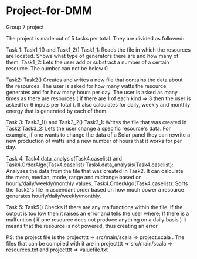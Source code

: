 # Project-for-DMM
Group 7 project

The project is made out of 5 tasks per total.
They are divided as followed:

Task 1: Task1_1() and Task1_2()
Task1_1: Reads the file in which the resources are located. Shows what type of generators there are and how many of them.
Task1_2: Lets the user add or substract a number of a certain resource. The number can not be below 0.

Task2: Task2()
Creates and writes a new file that contains the data about the resources. The user is asked for how many watts the resource generates and for how many hours per day. The user is asked as many times as there are resources ( if there are 1 of each kind => 3 then the user
is asked for 6 inputs per total ). It also calculates for daily, weekly and monthly energy that is generated by each of them.

Task 3: Task3_1() and Task3_2()
Task3_1: Writes the file that was created in Task2
Task3_2: Lets the user change a specific resource's data. For example, if one wants to change the data of a Solar panel they can rewrite a new production of watts and a new number of hours that it works for per day.

Task 4: Task4.data_analysis(Task4.caselist) and Task4.OrderAlgo(Task4.caselist)
Task4.data_analysis(Task4.caselist): Analyses the data from the file that was created in Task2. It can calculate the mean, median, mode, range and midrange based on hourly/daily/weekly/monthly values.
Task4.OrderAlgo(Task4.caselist): Sorts the Task2's file in ascendant order based on how much power a resource generates hourly/daily/weekly/monthly.

Task 5: Task5()
Checks if there are any malfunctions within the file. If the output is too low then it raises an error and tells the user where; If there is a malfuntion ( if one resource does not produce anything on a daily basis ) it means that the resource is not powered, thus creating an error

PS: the project file is the projectttt => src/main/scala => project.scala . The files that can be compiled with it are in projectttt => src/main/scala => resources.txt   and   projectttt => valuefile.txt
